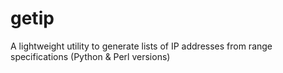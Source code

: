 # getip
A lightweight utility to generate lists of IP addresses from range specifications (Python &amp; Perl versions)
